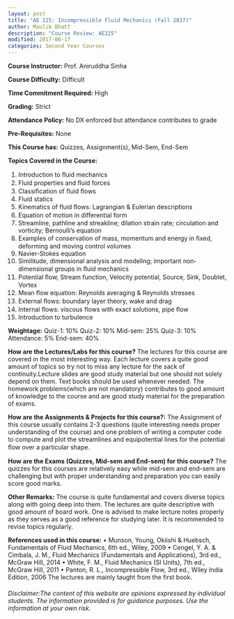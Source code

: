 ```yaml
---
layout: post
title: "AE 225: Incompressible Fluid Mechanics (Fall 2017)"
author: Maulik Bhatt
description: "Course Review: AE225"
modified: 2017-06-17
categories: Second Year Courses
---
```


**Course Instructor:** Prof. Aniruddha Sinha

**Course Difficulty:** Difficult

**Time Commitment Required:** High

**Grading:** Strict

**Attendance Policy:** No DX enforced but attendance contributes to grade

**Pre-Requisites:** None

**This Course has:** Quizzes, Assignment(s), Mid-Sem, End-Sem

**Topics Covered in the Course:**
1. Introduction to ﬂuid mechanics
2. Fluid properties and ﬂuid forces 
3. Classiﬁcation of ﬂuid ﬂows 
4. Fluid statics 
5. Kinematics of ﬂuid ﬂows: Lagrangian & Eulerian descriptions 
6. Equation of motion in diﬀerential form 
7. Streamline, pathline and streakline; dilation strain rate; circulation and vorticity; Bernoulli’s equation 
8. Examples of conservation of mass, momentum and energy in ﬁxed, deforming and moving control volumes 
9. Navier-Stokes equation
10. Similitude, dimensional analysis and modeling; important non-dimensional groups in ﬂuid mechanics 
11. Potential ﬂow, Stream function, Velocity potential, Source, Sink, Doublet, Vortex 
12. Mean ﬂow equation: Reynolds averaging & Reynolds stresses 
13. External ﬂows: boundary layer theory, wake and drag 
14. Internal ﬂows: viscous ﬂows with exact solutions, pipe ﬂow 
15. Introduction to turbulence

**Weightage:**
Quiz-1: 10% 
Quiz-2: 10%
Mid-sem: 25% 
Quiz-3: 10% 
Attendance: 5% 
End-sem: 40%

**How are the Lectures/Labs for this course?**
The lectures for this course are covered in the most interesting way.  Each lecture covers a quite good amount of topics so try not to miss any lecture for the sack of continuity.Lecture slides are good study material but one should not solely depend on them. Text books should be used whenever needed.  The homework problems(which are not mandatory) contributes to good amount of knowledge to the course and are good study material for the preparation of exams.

**How are the Assignments & Projects for this course?:**
The Assignment of this course usually contains 2-3 questions (quite interesting needs proper understanding of the course) and one problem of writing a computer code to compute and plot the streamlines and equipotential lines for the potential ﬂow over a particular shape.

**How are the Exams (Quizzes, Mid-sem and End-sem) for this course?**
The quizzes for this courses are relatively easy while mid-sem and end-sem are challenging but with proper understanding and preparation you can easily score good marks.

**Other Remarks:**
The course is quite fundamental and covers diverse topics along with going deep into them. The lectures are quite descriptive with good amount of board work. One is advised to make lecture notes properly as they serves as a good reference for studying later. It is recommended to revise topics regularly.

**References used in this course:**
• Munson, Young, Okiishi & Huebsch, Fundamentals of Fluid Mechanics, 6th ed., Wiley, 2009 
• Cengel, Y. A. & Cimbala, J. M., Fluid Mechanics (Fundamentals and Applications), 3rd ed., McGraw Hill, 2014 
• White, F. M., Fluid Mechanics (SI Units), 7th ed., McGraw Hill, 2011 
• Panton, R. L., Incompressible Flow, 3rd ed., Wiley India Edition, 2006
The lectures are mainly taught from the first book.

###### Disclaimer:The content of this website are opinions expressed by individual students. The information provided is for guidance purposes. Use the information at your own risk.